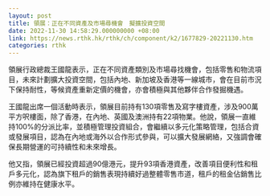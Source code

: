 ```yaml
---
layout: post
title: 領展：正在不同資產及市場尋機會　擬擴投資空間
date: 2022-11-30 14:58:29.000000000 +08:00
link: https://news.rthk.hk/rthk/ch/component/k2/1677829-20221130.htm
categories: rthk
---
```


領展行政總裁王國龍表示，正在不同資產類別及市場尋找機會，包括零售和物流項目，未來計劃擴大投資空間，包括內地、新加坡及香港等一線城市，會在目前市況下保持耐性，等候資產重新定價的機會，亦會積極與其他夥伴合作發掘機遇。

王國龍出席一個活動時表示，領展目前持有130項零售及寫字樓資產，涉及900萬平方呎樓面，除了香港，在內地、英國及澳洲持有22項物業。他說，領展一直維持100%的分派比率，並積極管理投資組合，會繼續以多元化策略管理，包括合資或發展項目，認為在內地或海外以合作形式參與，可以擴大發展網絡，又強調會確保長期營運的可持續性和未來增長。

他又指，領展已經投資超過90億港元，提升93項香港資產，改善項目便利性和租戶多元化，認為旗下租戶的銷售表現持續好過整體零售市道，租戶的租金佔銷售比例亦維持在健康水平。
